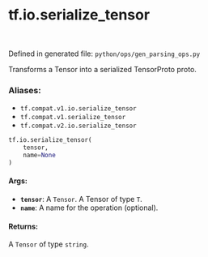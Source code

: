 <div itemscope itemtype="http://developers.google.com/ReferenceObject">
<meta itemprop="name" content="tf.io.serialize_tensor" />
<meta itemprop="path" content="Stable" />
</div>

# tf.io.serialize_tensor

<!-- Insert buttons -->

<table class="tfo-notebook-buttons tfo-api" align="left">
</table>

Defined in generated file: `python/ops/gen_parsing_ops.py`



<!-- Start diff -->
Transforms a Tensor into a serialized TensorProto proto.

### Aliases:

* `tf.compat.v1.io.serialize_tensor`
* `tf.compat.v1.serialize_tensor`
* `tf.compat.v2.io.serialize_tensor`


``` python
tf.io.serialize_tensor(
    tensor,
    name=None
)
```



<!-- Placeholder for "Used in" -->


#### Args:


* <b>`tensor`</b>: A `Tensor`. A Tensor of type `T`.
* <b>`name`</b>: A name for the operation (optional).


#### Returns:

A `Tensor` of type `string`.
